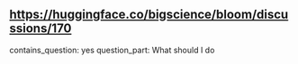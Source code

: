 ## https://huggingface.co/bigscience/bloom/discussions/170

contains_question: yes
question_part: What should I do